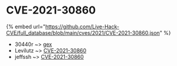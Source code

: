 # CVE-2021-30860
{% embed url="https://github.com/Live-Hack-CVE/full_database/blob/main/cves/2021/CVE-2021-30860.json" %}

* 30440r ~> [gex](https://www.alice-snow.ru/2021/database/cve-2021-30860/gex-30440r)
* Levilutz ~> [CVE-2021-30860](https://www.alice-snow.ru/2021/database/cve-2021-30860/cve-2021-30860-levilutz)
* jeffssh ~> [CVE-2021-30860](https://www.alice-snow.ru/2021/database/cve-2021-30860/cve-2021-30860-jeffssh)